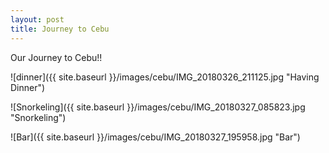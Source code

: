 ```yaml
---
layout: post
title: Journey to Cebu
---
```


Our Journey to Cebu!!  

![dinner]({{ site.baseurl }}/images/cebu/IMG_20180326_211125.jpg "Having Dinner")

![Snorkeling]({{ site.baseurl }}/images/cebu/IMG_20180327_085823.jpg "Snorkeling")

![Bar]({{ site.baseurl }}/images/cebu/IMG_20180327_195958.jpg "Bar")